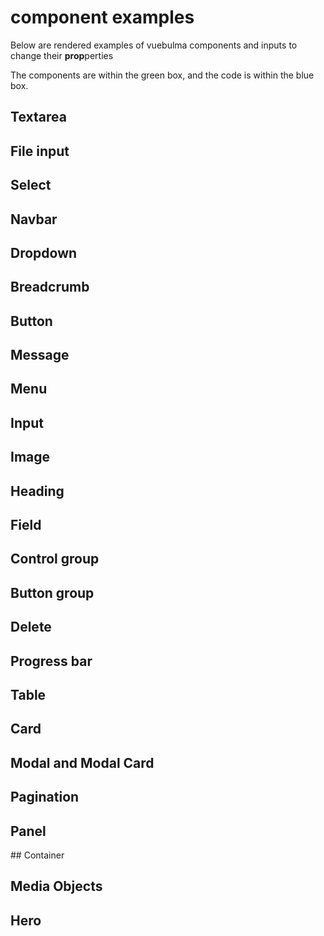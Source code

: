 # component examples

Below are rendered examples of vuebulma components and inputs to change their **prop**perties

The components are within the green box, and the code is within the blue box.

## Textarea

<ClientOnly>
<demo-iframe name="demo textarea">
 <demo-text-area/>
</demo-iframe>

## File input

<demo-iframe name="demo file input">
 <demo-file-input/>
</demo-iframe>

## Select

<demo-iframe name="demo select">
 <demo-select/>
</demo-iframe>

## Navbar

<demo-iframe name="demo navbar">
 <demo-navbar/>
</demo-iframe>

## Dropdown

<demo-iframe name="demo dropdown">
 <demo-dropdown/>
</demo-iframe>

## Breadcrumb

<demo-iframe name="demo breadcrumb">
 <demo-breadcrumb/>
</demo-iframe>

## Button

<demo-iframe name="demo button">
 <demo-button/>
</demo-iframe>

## Message

<demo-iframe name="demo message">
 <demo-message/>
</demo-iframe>

## Menu

<demo-iframe name="demo menu">
 <demo-menu/>
</demo-iframe>

## Input

<demo-iframe name="demo input">
 <demo-input/>
</demo-iframe>

## Image

<demo-iframe name="demo image">
 <demo-image/>
</demo-iframe>

## Heading

<demo-iframe name="demo heading">
 <demo-heading/>
</demo-iframe>

## Field

<demo-iframe name="demo field">
 <demo-field/>
</demo-iframe>

## Control group

<demo-iframe name="demo control group">
 <demo-control-group/>
</demo-iframe>

## Button  group

<demo-iframe name="demo button group">
 <demo-button-group/>
</demo-iframe>

## Delete

<demo-iframe name="demo delete">
 <demo-delete/>
</demo-iframe>

## Progress bar

<demo-iframe name="demo progress bar">
 <demo-progress/>
</demo-iframe>

## Table

<demo-iframe name="demo table">
 <demo-table/>
</demo-iframe>

## Card

<demo-iframe name="demo card">
 <demo-card/>
</demo-iframe>

## Modal and Modal Card

<demo-iframe name="demo modals">
 <demo-modal/>
</demo-iframe>

## Pagination

<demo-iframe name="demo pagination">
 <demo-pagination/>
</demo-iframe>

## Panel

<demo-iframe name="demo panel">
 <demo-panel/>
</demo-iframe>
## Container

<demo-iframe name="demo container">
 <demo-container/>
</demo-iframe>

## Media Objects

<demo-iframe name="demo media objects">
 <demo-media/>
</demo-iframe>

## Hero

<demo-iframe name="demo hero">
 <demo-hero/>
</demo-iframe>


</ClientOnly>